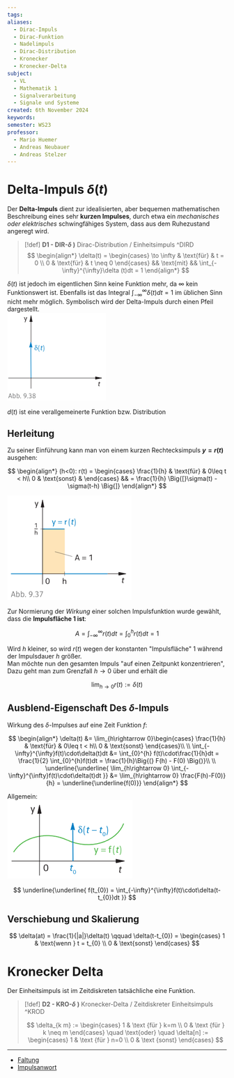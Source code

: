 ```yaml
---
tags: 
aliases:
  - Dirac-Impuls
  - Dirac-Funktion
  - Nadelimpuls
  - Dirac-Distribution
  - Kronecker
  - Kronecker-Delta
subject:
  - VL
  - Mathematik 1
  - Signalverarbeitung
  - Signale und Systeme
created: 6th November 2024
keywords: 
semester: WS23
professor:
  - Mario Huemer
  - Andreas Neubauer
  - Andreas Stelzer
---
```


# Delta-Impuls $\delta(t)$

Der **Delta-Impuls** dient zur idealisierten, aber bequemen mathematischen Beschreibung eines sehr **kurzen Impulses**, durch etwa ein *mechanisches oder elektrisches* schwingfähiges System, dass aus dem Ruhezustand angeregt wird.  

> [!def] **D1 - DIR-$\delta$ )** Dirac-Distribution / Einheitsimpuls ^DIRD
> $$
> \begin{align*}
> \delta(t) = \begin{cases}
> \to \infty & \text{für} & t = 0 \\
> 0 & \text{für} & t \neq 0
> \end{cases} && \text{mit} && \int_{-\infty}^{\infty}\delta (t)dt = 1
> \end{align*}
> $$
> 

$\delta(t)$ ist jedoch im eigentlichen Sinn keine Funktion mehr, da $\infty$ kein Funktionswert ist. Ebenfalls ist das Integral $\int_{-\infty}^{\infty}\delta (t)dt = 1$ im üblichen Sinn nicht mehr möglich. Symbolisch wird der Delta-Impuls durch einen Pfeil dargestellt.  
![invert_dark](../assets/d_impuls.png)

$d(t)$ ist eine verallgemeinerte Funktion bzw. Distribution

## Herleitung

Zu seiner Einführung kann man von einem kurzen Rechtecksimpuls **$y=r(t)$** ausgehen:

$$
\begin{align*}
	(h<0): r(t) = \begin{cases}
		\frac{1}{h} & \text{für} & 0\leq t < h\\
		0 & \text{sonst} & 
	\end{cases} && = \frac{1}{h} \Big{[}\sigma(t) - \sigma(t-h) \Big{]}
\end{align*}
$$

![invert_dark](../assets/pseudo_d_impuls.png)

Zur Normierung der *Wirkung* einer solchen Impulsfunktion wurde gewählt, dass die **Impulsfläche 1 ist**:

$$
A = \int_{-\infty}^{\infty}r(t)dt=\int_{0}^{h}r(t)dt = 1 
$$

Wird $h$ kleiner, so wird $r(t)$ wegen der konstanten "Impulsfläche" 1 während der Impulsdauer $h$ größer.  
Man möchte nun den gesamten Impuls "auf einen Zeitpunkt konzentrieren", Dazu geht man zum Grenzfall $h\rightarrow 0$ über und erhält die 

$$
\lim_{h\rightarrow 0} r(t) := \delta(t)
$$

## Ausblend-Eigenschaft Des $\delta$-Impuls

Wirkung des $\delta$-Impulses auf eine Zeit Funktion $f$:

$$
\begin{align*}
	\delta(t) &= \lim_{h\rightarrow 0}\begin{cases}
		\frac{1}{h} & \text{für} & 0\leq t < h\\
		0 & \text{sonst}
	\end{cases}\\
\\
	\int_{-\infty}^{\infty}f(t)\cdot\delta(t)dt &= \int_{0}^{h} f(t)\cdot\frac{1}{h}dt = \frac{1}{2} \int_{0}^{h}f(t)dt = \frac{1}{h}\Big{(} F(h) - F(0) \Big{)}\\
\\
	\underline{\underline{
		\lim_{h\rightarrow 0} \int_{-\infty}^{\infty}f(t)\cdot\delta(t)dt
	}}
	&= \lim_{h\rightarrow 0} \frac{F(h)-F(0)}{h} = \underline{\underline{f(0)}}
\end{align*}
$$

Allgemein:  
![invert_dark](../assets/delta_impuls.png)

$$
\underline{\underline{
	f(t_{0}) = \int_{-\infty}^{\infty}f(t)\cdot\delta(t-t_{0})dt
}}
$$

## Verschiebung und Skalierung

$$
\delta(at) = \frac{1}{|a|}\delta(t) \qquad
\delta(t-t_{0}) = \begin{cases}
1  & \text{wenn } t = t_{0} \\ 0 & \text{sonst}
\end{cases}
$$

# Kronecker Delta

Der Einheitsimpuls ist im Zeitdiskreten tatsächliche eine Funktion.

> [!def] **D2 - KRO-$\delta$ )** Kronecker-Delta / Zeitdiskreter Einheitsimpuls ^KROD
> 
> $$
> \delta_{k m} := \begin{cases}
> 1 & \text {für } k=m \\
> 0 & \text {für } k \neq m
> \end{cases} \quad \text{oder} \quad \delta[n] := \begin{cases}
> 1 & \text {für } n=0 \\
> 0 & \text {sonst}
> \end{cases}
> $$
> 

---

- [Faltung](../../Systemtheorie/Faltung.md)
- [Impulsanwort](../../Systemtheorie/Impulsanwort.md)

 
